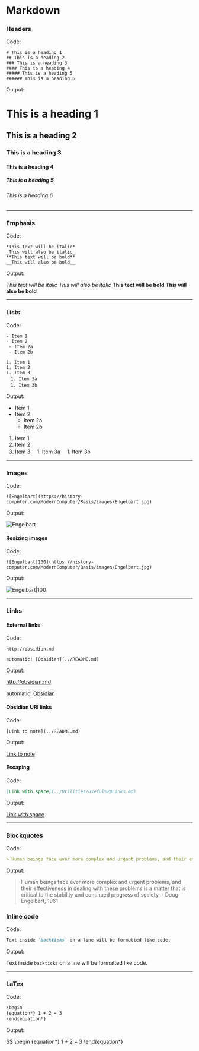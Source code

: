# Markdown


### Headers

Code:
````
# This is a heading 1 
## This is a heading 2 
### This is a heading 3 
#### This is a heading 4 
##### This is a heading 5 
###### This is a heading 6
````
Output:
# This is a heading 1 
## This is a heading 2 
### This is a heading 3 
#### This is a heading 4 
##### This is a heading 5 
###### This is a heading 6

---

### Emphasis
Code:
````
*This text will be italic* 
_This will also be italic_
**This text will be bold** 
__This will also be bold__

````
Output:

*This text will be italic* 
_This will also be italic_
**This text will be bold** 
__This will also be bold__

---

### Lists
Code:
````
- Item 1 
- Item 2 
 - Item 2a 
 - Item 2b 

1. Item 1 
1. Item 2 
1. Item 3 
　1. Item 3a 
　1. Item 3b
````
Output:
- Item 1 
- Item 2 
  - Item 2a 
  - Item 2b 

1. Item 1 
1. Item 2 
1. Item 3 
　1. Item 3a 
　1. Item 3b

---

### Images

Code:
````
![Engelbart](https://history-computer.com/ModernComputer/Basis/images/Engelbart.jpg)
````
Output:

![Engelbart](https://history-computer.com/ModernComputer/Basis/images/Engelbart.jpg)


#### Resizing images
Code:
````
![Engelbart|100](https://history-computer.com/ModernComputer/Basis/images/Engelbart.jpg)
````
Output:

![Engelbart|100](https://history-computer.com/ModernComputer/Basis/images/Engelbart.jpg)


---

### Links 

#### External links
Code:
````
http://obsidian.md 

automatic! [Obsidian](../README.md)
````
Output:

http://obsidian.md 

 automatic! [Obsidian](../README.md)

#### Obsidian URI links
Code:
````
[Link to note](../README.md)
````
Output:

[Link to note](../README.md)

#### Escaping
Code:
```md
[Link with space](../Utilities/Useful%20Links.md)
````
Output:

[Link with space](../Utilities/Useful%20Links.md)

---

### Blockquotes

Code:
```md
> Human beings face ever more complex and urgent problems, and their effectiveness in dealing with these problems is a matter that is critical to the stability and continued progress of society. \- Doug Engelbart, 1961
````

Output:

> Human beings face ever more complex and urgent problems, and their effectiveness in dealing with these problems is a matter that is critical to the stability and continued progress of society. \- Doug Engelbart, 1961


### Inline code

Code:
```md
Text inside `backticks` on a line will be formatted like code.
````

Output:

Text inside `backticks` on a line will be formatted like code.




---

### LaTex

Code:
```md
\begin
{equation*} 1 + 2 = 3 
\end{equation*}
````
Output:

$$ 
\begin
{equation*} 1 + 2 = 3 
\end{equation*}